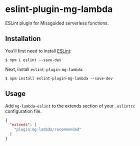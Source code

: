 # eslint-plugin-mg-lambda

ESLint plugin for Missguided serverless functions.

## Installation

You'll first need to install [ESLint](http://eslint.org):

```
$ npm i eslint --save-dev
```

Next, install `eslint-plugin-mg-lambda`:

```
$ npm install eslint-plugin-mg-lambda --save-dev
```


## Usage

Add `mg-lambda-eslint` to the extends section of your `.eslintrc` configuration file.

```json
{
  "extends": [
    "plugin:mg-lambda/recommended"
  ]
}
```
